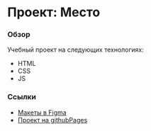 # Проект: Место

### Обзор
Учебный проект на следующих технологиях:
 - HTML
 - CSS
 - JS
### Ссылки
-  [Макеты в Figma](https://www.figma.com/file/2cn9N9jSkmxD84oJik7xL7/JavaScript.-Sprint-4?type=design&node-id=28212-2&t=M6p9uTbHch0NFLhb-0)
-  [Проект на githubPages](https://le5ha.github.io/mesto/)

